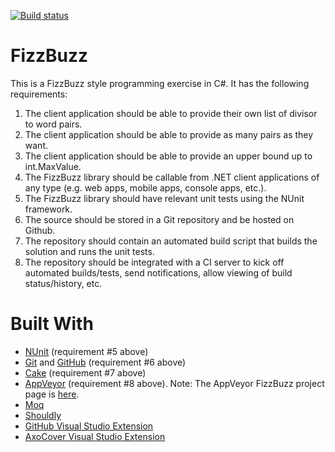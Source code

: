 [![Build status](https://ci.appveyor.com/api/projects/status/wdjh1h1ooa9temu9?svg=true)](https://ci.appveyor.com/project/jaredhwilliams/fizzbuzz)

# FizzBuzz
This is a FizzBuzz style programming exercise in C#. It has the following requirements:
1. The client application should be able to provide their own list of divisor to word pairs.
2. The client application should be able to provide as many pairs as they want.
3. The client application should be able to provide an upper bound up to int.MaxValue.
4. The FizzBuzz library should be callable from .NET client applications of any type (e.g. web apps, mobile apps, console apps, etc.).
5. The FizzBuzz library should have relevant unit tests using the NUnit framework.
6. The source should be stored in a Git repository and be hosted on Github. 
7. The repository should contain an automated build script that builds the solution and runs the unit tests. 
8. The repository should be integrated with a CI server to kick off automated builds/tests, send notifications, allow viewing of build status/history, etc. 

# Built With
* [NUnit](http://nunit.org/) (requirement #5 above)
* [Git](https://git-scm.com/) and [GitHub](https://github.com/) (requirement #6 above)
* [Cake](https://cakebuild.net/) (requirement #7 above)
* [AppVeyor](https://www.appveyor.com/) (requirement #8 above). Note: The AppVeyor FizzBuzz project page is [here](https://ci.appveyor.com/project/jaredhwilliams/fizzbuzz).
* [Moq](https://github.com/moq/moq)
* [Shouldly](https://github.com/shouldly/shouldly)
* [GitHub Visual Studio Extension](https://visualstudio.github.com/)
* [AxoCover Visual Studio Extension](https://marketplace.visualstudio.com/items?itemName=axodox1.AxoCover)